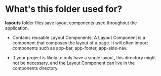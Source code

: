 # What's this folder used for?

**layouts** folder files save layout components used throughout the application.

- Contains reusable Layout Components. A Layout Component is a component that composes the layout of a page. It will often import components such as app-bar, app-footer, app-side-nav.

- If your project is likely to only have a single layout, this directory might not be necessary, and the Layout Component can live in the components directory.
